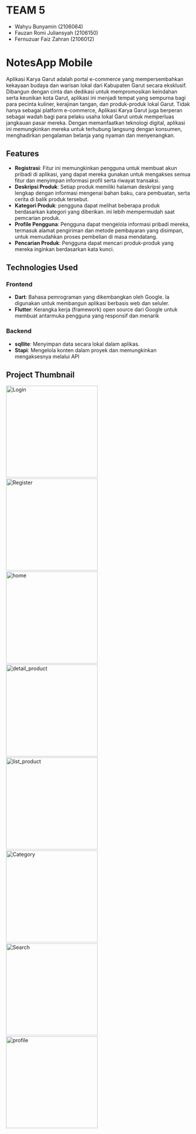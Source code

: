 # TEAM 5

- Wahyu Bunyamin (2106064)
- Fauzan Romi Juliansyah (2106150)
- Fernuzuar Faiz Zahran (2106012)

# NotesApp Mobile

Aplikasi Karya Garut adalah portal e-commerce yang mempersembahkan kekayaan budaya dan warisan lokal dari Kabupaten Garut secara eksklusif. Dibangun dengan cinta dan dedikasi untuk mempromosikan keindahan serta keunikan kota Garut, aplikasi ini menjadi tempat yang sempurna bagi para pecinta kuliner, kerajinan tangan, dan produk-produk lokal Garut.
Tidak hanya sebagai platform e-commerce, Aplikasi Karya Garut juga berperan sebagai wadah bagi para pelaku usaha lokal Garut untuk memperluas jangkauan pasar mereka. Dengan memanfaatkan teknologi digital, aplikasi ini memungkinkan mereka untuk terhubung langsung dengan konsumen, menghadirkan pengalaman belanja yang nyaman dan menyenangkan.

## Features

- **Registrasi**: Fitur ini memungkinkan pengguna untuk membuat akun pribadi di aplikasi, yang dapat mereka gunakan untuk mengakses semua fitur dan menyimpan informasi profil serta riwayat transaksi.
- **Deskripsi Produk**: Setiap produk memiliki halaman deskripsi yang lengkap dengan informasi mengenai bahan baku, cara pembuatan, serta cerita di balik produk tersebut.
- **Kategori Produk**: pengguna dapat melihat beberapa produk berdasarkan kategori yang diberikan. ini lebih mempermudah saat pemcarian produk.
- **Profile Pengguna**: Pengguna dapat mengelola informasi pribadi mereka, termasuk alamat pengiriman dan metode pembayaran yang disimpan, untuk memudahkan proses pembelian di masa mendatang.
- **Pencarian Produk**: Pengguna dapat mencari produk-produk yang mereka inginkan berdasarkan kata kunci.

## Technologies Used

### Frontend
- **Dart**: Bahasa pemrograman yang dikembangkan oleh Google. Ia digunakan untuk membangun aplikasi berbasis web dan seluler.
- **Flutter**: Kerangka kerja (framework) open source dari Google untuk membuat antarmuka pengguna yang responsif dan menarik 

### Backend
- **sqllite**: Menyimpan data secara lokal dalam aplikas. 
- **Stapi**: Mengelola konten dalam proyek dan memungkinkan mengaksesnya melalui API


## Project Thumbnail 

<p float="left">
    <img src="./img/1.png" alt="Login" width="250">
    &nbsp;&nbsp;
    <img src="./img/2.png" alt="Register" width="250">
    &nbsp;&nbsp;
    <img src="./img/3.png" alt="home" width="250">
    &nbsp;&nbsp;
    <img src="./img/4.png" alt="detail_product" width="250">
    &nbsp;&nbsp;
    <img src="./img/5.png" alt="list_product" width="250">
    &nbsp;&nbsp;
    <img src="./img/6.png" alt="Category" width="250">
    &nbsp;&nbsp;
    <img src="./img/7.png" alt="Search" width="250">
    &nbsp;&nbsp;
    <img src="./img/8.png" alt="profile" width="250">
</p>
